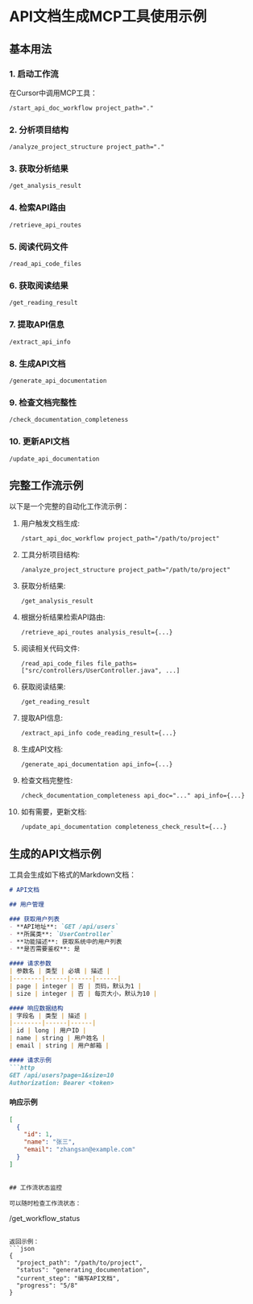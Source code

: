 # API文档生成MCP工具使用示例

## 基本用法

### 1. 启动工作流

在Cursor中调用MCP工具：

```
/start_api_doc_workflow project_path="."
```

### 2. 分析项目结构

```
/analyze_project_structure project_path="."
```

### 3. 获取分析结果

```
/get_analysis_result
```

### 4. 检索API路由

```
/retrieve_api_routes
```

### 5. 阅读代码文件

```
/read_api_code_files
```

### 6. 获取阅读结果

```
/get_reading_result
```

### 7. 提取API信息

```
/extract_api_info
```

### 8. 生成API文档

```
/generate_api_documentation
```

### 9. 检查文档完整性

```
/check_documentation_completeness
```

### 10. 更新API文档

```
/update_api_documentation
```

## 完整工作流示例

以下是一个完整的自动化工作流示例：

1. 用户触发文档生成:
   ```
   /start_api_doc_workflow project_path="/path/to/project"
   ```

2. 工具分析项目结构:
   ```
   /analyze_project_structure project_path="/path/to/project"
   ```

3. 获取分析结果:
   ```
   /get_analysis_result
   ```

4. 根据分析结果检索API路由:
   ```
   /retrieve_api_routes analysis_result={...}
   ```

5. 阅读相关代码文件:
   ```
   /read_api_code_files file_paths=["src/controllers/UserController.java", ...]
   ```

6. 获取阅读结果:
   ```
   /get_reading_result
   ```

7. 提取API信息:
   ```
   /extract_api_info code_reading_result={...}
   ```

8. 生成API文档:
   ```
   /generate_api_documentation api_info={...}
   ```

9. 检查文档完整性:
   ```
   /check_documentation_completeness api_doc="..." api_info={...}
   ```

10. 如有需要，更新文档:
    ```
    /update_api_documentation completeness_check_result={...}
    ```

## 生成的API文档示例

工具会生成如下格式的Markdown文档：

```markdown
# API文档

## 用户管理

### 获取用户列表
- **API地址**: `GET /api/users`
- **所属类**: `UserController`
- **功能描述**: 获取系统中的用户列表
- **是否需要鉴权**: 是

#### 请求参数
| 参数名 | 类型 | 必填 | 描述 |
|--------|------|------|------|
| page | integer | 否 | 页码，默认为1 |
| size | integer | 否 | 每页大小，默认为10 |

#### 响应数据结构
| 字段名 | 类型 | 描述 |
|--------|------|------|
| id | long | 用户ID |
| name | string | 用户姓名 |
| email | string | 用户邮箱 |

#### 请求示例
```http
GET /api/users?page=1&size=10
Authorization: Bearer <token>
```

#### 响应示例
```json
[
  {
    "id": 1,
    "name": "张三",
    "email": "zhangsan@example.com"
  }
]
```
```

## 工作流状态监控

可以随时检查工作流状态：

```
/get_workflow_status
```

返回示例：
```json
{
  "project_path": "/path/to/project",
  "status": "generating_documentation",
  "current_step": "编写API文档",
  "progress": "5/8"
}
```